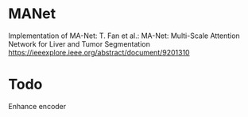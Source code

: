 # MANet
Implementation of MA-Net: T. Fan et al.: MA-Net: Multi-Scale Attention Network for Liver and Tumor Segmentation
https://ieeexplore.ieee.org/abstract/document/9201310

# Todo
Enhance encoder
